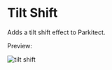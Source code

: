 # Tilt Shift

Adds a tilt shift effect to Parkitect. 

Preview: 

![tilt shift](https://puu.sh/lq0cI/71f962a77c.png "tilt shift")
